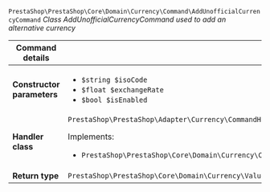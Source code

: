 `PrestaShop\PrestaShop\Core\Domain\Currency\Command\AddUnofficialCurrencyCommand`
_Class AddUnofficialCurrencyCommand used to add an alternative currency_

| Command details            |    |
| -------------------------- | -- |
| **Constructor parameters** | <ul> <li>`$string $isoCode`</li>  <li>`$float $exchangeRate`</li>  <li>`$bool $isEnabled`</li> </ul> |
| **Handler class**          | `PrestaShop\PrestaShop\Adapter\Currency\CommandHandler\AddUnofficialCurrencyHandler`  <p> Implements: </p> <ul>  <li>`PrestaShop\PrestaShop\Core\Domain\Currency\CommandHandler\AddUnofficialCurrencyHandlerInterface`</li>  |
| **Return type** |  `PrestaShop\PrestaShop\Core\Domain\Currency\ValueObject\CurrencyId`  |
